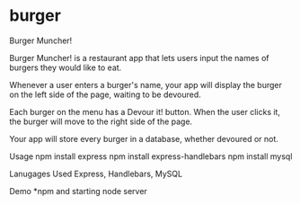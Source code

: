 # burger
Burger Muncher!

Burger Muncher! is a restaurant app that lets users input the names of burgers they would like to eat.

Whenever a user enters a burger's name, your app will display the burger on the left side of the page, waiting to be devoured.

Each burger on the menu has a Devour it! button. When the user clicks it, the burger will move to the right side of the page.

Your app will store every burger in a database, whether devoured or not.

Usage
npm install express npm install express-handlebars npm install mysql

Lanugages Used
Express, Handlebars, MySQL

Demo
*npm and starting node server
